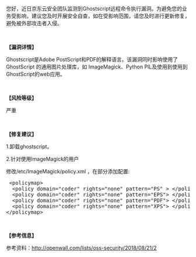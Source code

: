 <p>您好，近日京东云安全团队监测到Ghostscript远程命令执行漏洞。为避免您的业务受影响，建议您及时开展安全自查，如在受影响范围，请您及时进行更新修复，避免被外部攻击者入侵。</p><p><br/></p><p><strong>【漏洞详情】</strong></p><p>Ghostscript是Adobe PostScript和PDF的解释语言。该漏洞同时影响使用了 GhostScript 的通用图片处理库，如 ImageMagick、Python PIL及使用到使用到GhostScript的web应用。</p><p><br/></p><p><strong>【风险等级】</strong></p><p>严重</p><p><br/></p><p><strong>【修复建议】</strong></p><p>1.卸载ghostscript。</p><p>2.针对使用ImageMagick的用户</p><p>修改/etc/ImageMagick/policy.xml ，在<policymap>部分添加配置:</policymap></p><pre class="brush:html;toolbar:false">&nbsp;&lt;policymap&gt;
&nbsp;&nbsp;&lt;policy&nbsp;domain=&quot;coder&quot;&nbsp;rights=&quot;none&quot;&nbsp;pattern=&quot;PS&quot;&nbsp;&gt;&nbsp;&lt;/policy&nbsp;&gt;
&nbsp;&nbsp;&lt;policy&nbsp;domain=&quot;coder&quot;&nbsp;rights=&quot;none&quot;&nbsp;pattern=&quot;EPS&quot;&gt;&nbsp;&lt;/policy&nbsp;&gt;
&nbsp;&nbsp;&lt;policy&nbsp;domain=&quot;coder&quot;&nbsp;rights=&quot;none&quot;&nbsp;pattern=&quot;PDF&quot;&gt;&nbsp;&lt;/policy&nbsp;&gt;
&nbsp;&nbsp;&lt;policy&nbsp;domain=&quot;coder&quot;&nbsp;rights=&quot;none&quot;&nbsp;pattern=&quot;XPS&quot;&gt;&nbsp;&lt;/policy&nbsp;&gt;
&lt;/policymap&gt;</pre><p><policymap><br/></policymap></p><p><strong>【参考信息】</strong></p><p>参考资料：<a href="http://openwall.com/lists/oss-security/2018/08/21/2" target="_blank" title="http://openwall.com/lists/oss-security/2018/08/21/2">http://openwall.com/lists/oss-security/2018/08/21/2</a></p><p><br/></p>